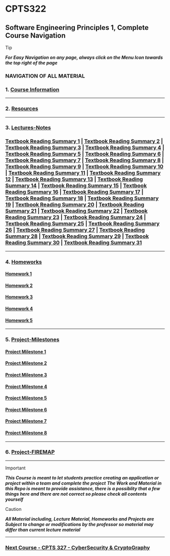 # CPTS322

## Software Engineering Principles 1, Complete Course Navigation

> [!TIP]
> ***For Easy Navigation on any page, always click on the Menu Icon towards the top right of the page***

### NAVIGATION OF ALL MATERIAL 

### 1. [Course Information](https://github.com/MarkShinozaki/CPTS322-SoftwareEngineeringPrinciples1/tree/Course-Information)

---
### 2. [Resources](https://github.com/MarkShinozaki/CPTS322-SoftwareEngineeringPrinciples1/blob/Resources/README.md)

---

### 3. [Lectures-Notes](https://github.com/MarkShinozaki/CPTS322-SoftwareEngineeringPrinciples1/blob/Lecture-Notes/README.md)

### [Textbook Reading Summary 1](https://github.com/MarkShinozaki/CPTS322-SoftwareEngineeringPrinciples1/blob/Lecture-Notes/TextbookReadingSummary1.pdf) | [Textbook Reading Summary 2](https://github.com/MarkShinozaki/CPTS322-SoftwareEngineeringPrinciples1/blob/Lecture-Notes/TextbookReadingSummary2.pdf) | [Textbook Reading Summary 3](https://github.com/MarkShinozaki/CPTS322-SoftwareEngineeringPrinciples1/blob/Lecture-Notes/TextbookReadingSummary3.pdf) | [Textbook Reading Summary 4](https://github.com/MarkShinozaki/CPTS322-SoftwareEngineeringPrinciples1/blob/Lecture-Notes/TextbookReadingSummary4.pdf) | [Textbook Reading Summary 5](https://github.com/MarkShinozaki/CPTS322-SoftwareEngineeringPrinciples1/blob/Lecture-Notes/TextbookReadingSummary5.pdf) | [Textbook Reading Summary 6](https://github.com/MarkShinozaki/CPTS322-SoftwareEngineeringPrinciples1/blob/Lecture-Notes/TextbookReadingSummary6.pdf) | [Textbook Reading Summary 7](https://github.com/MarkShinozaki/CPTS322-SoftwareEngineeringPrinciples1/blob/Lecture-Notes/TextbookReadingSummary7.pdf) | [Textbook Reading Summary 8](https://github.com/MarkShinozaki/CPTS322-SoftwareEngineeringPrinciples1/blob/Lecture-Notes/TextbookReadingSummary8.pdf) | [Textbook Reading Summary 9](https://github.com/MarkShinozaki/CPTS322-SoftwareEngineeringPrinciples1/blob/Lecture-Notes/TextbookReadingSummary9.pdf) | [Textbook Reading Summary 10](https://github.com/MarkShinozaki/CPTS322-SoftwareEngineeringPrinciples1/blob/Lecture-Notes/TextbookReadingSummary10.pdf) | [Textbook Reading Summary 11](https://github.com/MarkShinozaki/CPTS322-SoftwareEngineeringPrinciples1/blob/Lecture-Notes/TextbookReadingSummary11.pdf) | [Textbook Reading Summary 12](https://github.com/MarkShinozaki/CPTS322-SoftwareEngineeringPrinciples1/blob/Lecture-Notes/TextbookReadingSummary12.pdf) | [Textbook Reading Summary 13](https://github.com/MarkShinozaki/CPTS322-SoftwareEngineeringPrinciples1/blob/Lecture-Notes/TextbookReadingSummary13.pdf) | [Textbook Reading Summary 14](https://github.com/MarkShinozaki/CPTS322-SoftwareEngineeringPrinciples1/blob/Lecture-Notes/TextbookReadingSummary14.pdf) | [Textbook Reading Summary 15](https://github.com/MarkShinozaki/CPTS322-SoftwareEngineeringPrinciples1/blob/Lecture-Notes/TextbookReadingSummary15.pdf) | [Textbook Reading Summary 16](https://github.com/MarkShinozaki/CPTS322-SoftwareEngineeringPrinciples1/blob/Lecture-Notes/TextbookReadingSummary16.pdf) | [Textbook Reading Summary 17](https://github.com/MarkShinozaki/CPTS322-SoftwareEngineeringPrinciples1/blob/Lecture-Notes/TextbookReadingSummary17.pdf) | [Textbook Reading Summary 18](https://github.com/MarkShinozaki/CPTS322-SoftwareEngineeringPrinciples1/blob/Lecture-Notes/TextbookReadingSummary18.pdf) | [Textbook Reading Summary 19](https://github.com/MarkShinozaki/CPTS322-SoftwareEngineeringPrinciples1/blob/Lecture-Notes/TextbookReadingSummary19.pdf) | [Textbook Reading Summary 20](https://github.com/MarkShinozaki/CPTS322-SoftwareEngineeringPrinciples1/blob/Lecture-Notes/TextbookReadingSummary20.pdf) | [Textbook Reading Summary 21](https://github.com/MarkShinozaki/CPTS322-SoftwareEngineeringPrinciples1/blob/Lecture-Notes/TextbookReadingSummary21.pdf) | [Textbook Reading Summary 22](https://github.com/MarkShinozaki/CPTS322-SoftwareEngineeringPrinciples1/blob/Lecture-Notes/TextbookReadingSummary22.pdf) | [Textbook Reading Summary 23](https://github.com/MarkShinozaki/CPTS322-SoftwareEngineeringPrinciples1/blob/Lecture-Notes/TextbookReadingSummary23.pdf) | [Textbook Reading Summary 24](https://github.com/MarkShinozaki/CPTS322-SoftwareEngineeringPrinciples1/blob/Lecture-Notes/TextbookReadingSummary24.pdf) | [Textbook Reading Summary 25](https://github.com/MarkShinozaki/CPTS322-SoftwareEngineeringPrinciples1/blob/Lecture-Notes/TextbookReadingSummary25.pdf) | [Textbook Reading Summary 26](https://github.com/MarkShinozaki/CPTS322-SoftwareEngineeringPrinciples1/blob/Lecture-Notes/TextbookReadingSummary26.pdf) | [Textbook Reading Summary 27](https://github.com/MarkShinozaki/CPTS322-SoftwareEngineeringPrinciples1/blob/Lecture-Notes/TextbookReadingSummary27.pdf) | [Textbook Reading Summary 28](https://github.com/MarkShinozaki/CPTS322-SoftwareEngineeringPrinciples1/blob/Lecture-Notes/TextbookReadingSummary28.pdf) | [Textbook Reading Summary 29](https://github.com/MarkShinozaki/CPTS322-SoftwareEngineeringPrinciples1/blob/Lecture-Notes/TextbookReadingSummary29.pdf) | [Textbook Reading Summary 30](https://github.com/MarkShinozaki/CPTS322-SoftwareEngineeringPrinciples1/blob/Lecture-Notes/TextbookReadingSummary30.pdf) | [Textbook Reading Summary 31](https://github.com/MarkShinozaki/CPTS322-SoftwareEngineeringPrinciples1/blob/Lecture-Notes/TextbookReadingSummary31.pdf)


---

### 4. [Homeworks](https://github.com/MarkShinozaki/CPTS322-SoftwareEngineeringPrinciples1/blob/Homeworks/README.md)


#### [Homework 1](https://github.com/MarkShinozaki/CPTS322-SoftwareEngineeringPrinciples1/tree/Homeworks/Homework1)

#### [Homework 2](https://github.com/MarkShinozaki/CPTS322-SoftwareEngineeringPrinciples1/tree/Homeworks/Homework2)

#### [Homework 3](https://github.com/MarkShinozaki/CPTS322-SoftwareEngineeringPrinciples1/tree/Homeworks/Homework3)

#### [Homework 4](https://github.com/MarkShinozaki/CPTS322-SoftwareEngineeringPrinciples1/tree/Homeworks/Homework4)

#### [Homework 5](https://github.com/MarkShinozaki/CPTS322-SoftwareEngineeringPrinciples1/tree/Homeworks/Homework5)


---

### 5. [Project-Milestones](https://github.com/MarkShinozaki/CPTS322-SoftwareEngineeringPrinciples1/blob/Project-Milestones/README.md)

#### [Project Milestone 1](https://github.com/MarkShinozaki/CPTS322-SoftwareEngineeringPrinciples1/tree/Project-Milestones/Project%20Milestone%201)

#### [Project Milestone 2](https://github.com/MarkShinozaki/CPTS322-SoftwareEngineeringPrinciples1/tree/Project-Milestones/Project%20Milestone%202)

#### [Project Milestone 3](https://github.com/MarkShinozaki/CPTS322-SoftwareEngineeringPrinciples1/tree/Project-Milestones/Project%20Milestone%203)

#### [Project Milestone 4](https://github.com/MarkShinozaki/CPTS322-SoftwareEngineeringPrinciples1/tree/Project-Milestones/Project%20Milestone%204)

#### [Project Milestone 5](https://github.com/MarkShinozaki/CPTS322-SoftwareEngineeringPrinciples1/tree/Project-Milestones/Project%20Milestone%205)

#### [Project Milestone 6](https://github.com/MarkShinozaki/CPTS322-SoftwareEngineeringPrinciples1/tree/Project-Milestones/Project%20Milestone%206)

#### [Project Milestone 7](https://github.com/MarkShinozaki/CPTS322-SoftwareEngineeringPrinciples1/tree/Project-Milestones/Project%20Milestone%207)

#### [Project Milestone 8](https://github.com/MarkShinozaki/CPTS322-SoftwareEngineeringPrinciples1/tree/Project-Milestones/Project%20Milestone%207)

---

### 6. [Project-FIREMAP](https://github.com/MarkShinozaki/CPTS322-SoftwareEngineeringPrinciples1/blob/Project-FIREMAP/README.md)




--- 

> [!IMPORTANT]
> ***This Course is meant to let students practice creating an application or project within a team and complete the project***
> ***The Work and Material in this Repo is meant to provide assistance, there is a possiblity that a few things here and there are not correct so please check all contents yourself***

> [!CAUTION]
> ***All Material including, Lecture Material, Homeworks and Projects are Subject to change or modifications by the professor so material may differ than current lecture material***

---

### [Next Course - CPTS 327 - CyberSecurity & CryptoGraphy](https://github.com/MarkShinozaki/CPTS327-CyberSecurity-CryptoGraphy)
